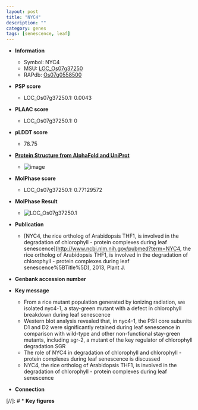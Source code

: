 ```yaml
---
layout: post
title: "NYC4"
description: ""
category: genes
tags: [senescence, leaf]
---
```


* **Information**  
    + Symbol: NYC4  
    + MSU: [LOC_Os07g37250](http://rice.plantbiology.msu.edu/cgi-bin/ORF_infopage.cgi?orf=LOC_Os07g37250)  
    + RAPdb: [Os07g0558500](http://rapdb.dna.affrc.go.jp/viewer/gbrowse_details/irgsp1?name=Os07g0558500)  

* **PSP score**  
    + LOC_Os07g37250.1: 0.0043 

* **PLAAC score**  
    + LOC_Os07g37250.1: 0 

* **pLDDT score**
    + 78.75

* **[Protein Structure from AlphaFold and UniProt](https://www.uniprot.org/uniprotkb/Q84PB7/entry#structure)**
    + ![image](https://ricepsp.github.io/images/Q8/AF-Q84PB7-F1.png)

* **MolPhase score**
    + LOC_Os07g37250.1: 0.77129572

* **MolPhase Result**
    + ![LOC_Os07g37250.1](https://304243504.github.io/Pictures/LOC_Os07g/LOC_Os07g37250.1.png)

* **Publication**  
    + [NYC4, the rice ortholog of Arabidopsis THF1, is involved in the degradation of chlorophyll - protein complexes during leaf senescence](http://www.ncbi.nlm.nih.gov/pubmed?term=NYC4, the rice ortholog of Arabidopsis THF1, is involved in the degradation of chlorophyll - protein complexes during leaf senescence%5BTitle%5D), 2013, Plant J.

* **Genbank accession number**  

* **Key message**  
    + From a rice mutant population generated by ionizing radiation, we isolated nyc4-1, a stay-green mutant with a defect in chlorophyll breakdown during leaf senescence
    + Western blot analysis revealed that, in nyc4-1, the PSII core subunits D1 and D2 were significantly retained during leaf senescence in comparison with wild-type and other non-functional stay-green mutants, including sgr-2, a mutant of the key regulator of chlorophyll degradation SGR
    + The role of NYC4 in degradation of chlorophyll and chlorophyll - protein complexes during leaf senescence is discussed
    + NYC4, the rice ortholog of Arabidopsis THF1, is involved in the degradation of chlorophyll - protein complexes during leaf senescence

* **Connection**  

[//]: # * **Key figures**  


